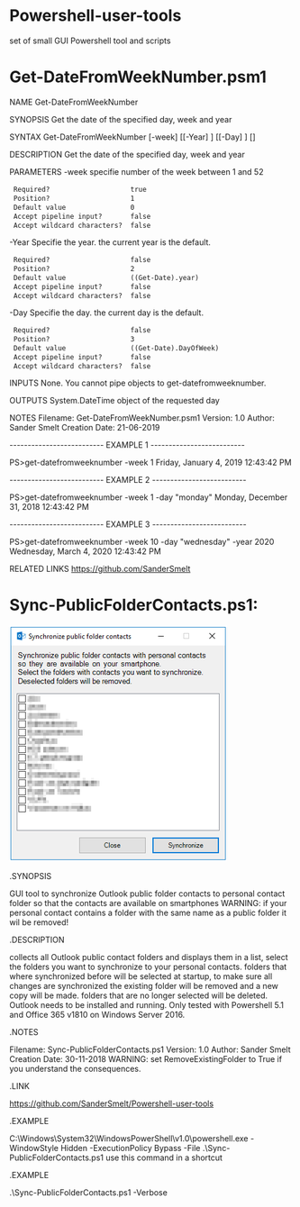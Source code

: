 # Powershell-user-tools
set of small GUI Powershell tool and scripts

# Get-DateFromWeekNumber.psm1

NAME
 Get-DateFromWeekNumber

SYNOPSIS
 Get the date of the specified day, week and year

SYNTAX
 Get-DateFromWeekNumber [-week] <Int32> [[-Year] <Int32>] [[-Day] <String>] [<CommonParameters>]

DESCRIPTION
 Get the date of the specified day, week and year

PARAMETERS
 -week <Int32>
     specifie number of the week between 1 and 52

     Required?                    true
     Position?                    1
     Default value                0
     Accept pipeline input?       false
     Accept wildcard characters?  false

 -Year <Int32>
     Specifie the year. the current year is the default.

     Required?                    false
     Position?                    2
     Default value                ((Get-Date).year)
     Accept pipeline input?       false
     Accept wildcard characters?  false

 -Day <String>
     Specifie the day. the current day is the default.

     Required?                    false
     Position?                    3
     Default value                ((Get-Date).DayOfWeek)
     Accept pipeline input?       false
     Accept wildcard characters?  false

INPUTS
 None. You cannot pipe objects to get-datefromweeknumber.

OUTPUTS
 System.DateTime object of the requested day

NOTES
 Filename: Get-DateFromWeekNumber.psm1
 Version: 1.0
 Author: Sander Smelt
 Creation Date: 21-06-2019

 -------------------------- EXAMPLE 1 --------------------------

 PS>get-datefromweeknumber -week 1
 Friday, January 4, 2019 12:43:42 PM

 -------------------------- EXAMPLE 2 --------------------------

 PS>get-datefromweeknumber -week 1 -day "monday"
 Monday, December 31, 2018 12:43:42 PM

 -------------------------- EXAMPLE 3 --------------------------

 PS>get-datefromweeknumber -week 10 -day "wednesday" -year 2020
 Wednesday, March 4, 2020 12:43:42 PM

RELATED LINKS
 https://github.com/SanderSmelt

# Sync-PublicFolderContacts.ps1:

![Alt text](/Screenshot.png?raw=true)

.SYNOPSIS

 GUI tool to synchronize Outlook public folder contacts to personal contact folder so that the contacts are available on smartphones
 WARNING: if your personal contact contains a folder with the same name as a public folder it wil be removed!
 
.DESCRIPTION

 collects all Outlook public contact folders and displays them in a list, select the folders you want to synchronize to your personal contacts.
 folders that where synchronized before will be selected at startup, to make sure all changes are synchronized the existing folder will be removed and a new copy will be made.
 folders that are no longer selected will be deleted.
 Outlook needs to be installed and running.
 Only tested with Powershell 5.1 and Office 365 v1810 on Windows Server 2016.
 
.NOTES

 Filename: Sync-PublicFolderContacts.ps1
 Version: 1.0
 Author: Sander Smelt
 Creation Date: 30-11-2018
 WARNING: set RemoveExistingFolder to True if you understand the consequences.
 
.LINK

 https://github.com/SanderSmelt/Powershell-user-tools
 
.EXAMPLE

 C:\Windows\System32\WindowsPowerShell\v1.0\powershell.exe -WindowStyle Hidden -ExecutionPolicy Bypass -File .\Sync-PublicFolderContacts.ps1
 use this command in a shortcut
 
.EXAMPLE

 .\Sync-PublicFolderContacts.ps1 -Verbose

